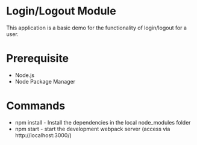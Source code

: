 # Login/Logout Module

This application is a basic demo for the functionality of login/logout for a user.

# Prerequisite
* Node.js
* Node Package Manager

# Commands
* npm install - Install the dependencies in the local node_modules folder
* npm start - start the development webpack server (access via http://localhost:3000/)
